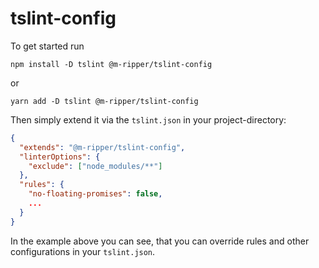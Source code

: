 # tslint-config
To get started run
```shell script
npm install -D tslint @m-ripper/tslint-config
```
or
```shell script
yarn add -D tslint @m-ripper/tslint-config
```

Then simply extend it via the `tslint.json` in your project-directory:
```json
{
  "extends": "@m-ripper/tslint-config",
  "linterOptions": {
    "exclude": ["node_modules/**"]
  },
  "rules": {
    "no-floating-promises": false,
    ...
  }
}
```
In the example above you can see, that you can override rules and other configurations in your `tslint.json`.
